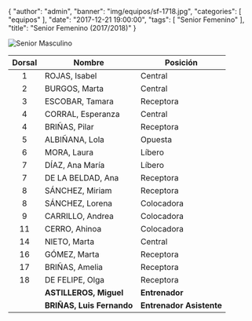 {
  "author": "admin",
  "banner": "img/equipos/sf-1718.jpg",
  "categories": [
    "equipos"
  ],
  "date": "2017-12-21 19:00:00",
  "tags": [
    "Senior Femenino"
  ],
  "title": "Senior Femenino (2017/2018)"
}

![Senior Masculino](../../img/equipos/sf-1718.jpg)

Dorsal | Nombre 			   	   | Posición
:----: | ------ 			   	   | --------
1 	   | ROJAS, Isabel  		   | Central
2 	   | BURGOS, Marta        	   | Central
3 	   | ESCOBAR, Tamara    	   | Receptora
4 	   | CORRAL, Esperanza     	   | Central
4 	   | BRIÑAS, Pilar		   	   | Receptora
5 	   | ALBIÑANA, Lola	   		   | Opuesta
6	   | MORA, Laura  			   | Líbero
7	   | DÍAZ, Ana María	   	   | Líbero
7 	   | DE LA BELDAD, Ana	   	   | Receptora
8 	   | SÁNCHEZ, Miriam	   	   | Receptora
8 	   | SÁNCHEZ, Lorena 		   | Colocadora
9 	   | CARRILLO, Andrea   	   | Colocadora
11	   | CERRO, Ahinoa		   	   | Colocadora
14     | NIETO, Marta  			   | Central
16	   | GÓMEZ, Marta 		   	   | Receptora
17 	   | BRIÑAS, Amelia 	   	   | Receptora
18 	   | DE FELIPE, Olga 	   	   | Receptora
  	   | **ASTILLEROS, Miguel**    | **Entrenador**
  	   | **BRIÑAS, Luis Fernando** | **Entrenador Asistente**
